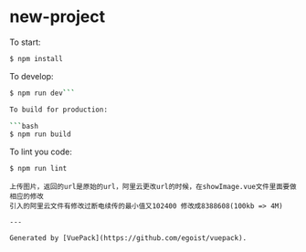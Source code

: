 # new-project

To start:

```bash
$ npm install
```

To develop:

```bash
$ npm run dev```

To build for production:

```bash
$ npm run build
```

To lint you code:

```bash
$ npm run lint
```
```
上传图片，返回的url是原始的url，阿里云更改url的时候，在showImage.vue文件里面要做相应的修改
引入的阿里云文件有修改过断电续传的最小值又102400 修改成8388608(100kb => 4M)

---

Generated by [VuePack](https://github.com/egoist/vuepack).
